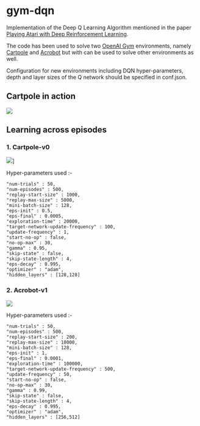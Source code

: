 # gym-dqn
Implementation of the Deep Q Learning Algorithm mentioned in the paper
[Playing Atari with Deep Reinforcement Learning](https://deepmind.com/research/publications/playing-atari-deep-reinforcement-learning/).

The code has been used to solve two [OpenAI Gym](https://gym.openai.com/envs/Acrobot-v1/) environments, namely [Cartpole](https://gym.openai.com/envs/CartPole-v0/) and [Acrobot](https://gym.openai.com/envs/Acrobot-v1/) but with can be used to solve other environments as well. 

Configuration for new environments including DQN hyper-parameters, depth and layer sizes of the Q network should be specified in conf.json.

## Cartpole in action


[![](https://img.youtube.com/vi/bjBKKu00daM/0.jpg)](https://youtu.be/bjBKKu00daM)


## Learning across episodes


### 1. Cartpole-v0



![](https://drive.google.com/uc?id=1AKDBrXEMD4_Dfk-qST6s8Cuh8vbMnRur)]


Hyper-parameters used :-

    "num-trials" : 50,
    "num-episodes" : 500,
    "replay-start-size" : 1000,
    "replay-max-size" : 5000,
    "mini-batch-size" : 128,
    "eps-init" : 0.5,
    "eps-final" : 0.0005,
    "exploration-time" : 20000,
    "target-network-update-frequency" : 100,
    "update-frequency" : 1,
    "start-no-op" : false,
    "no-op-max" : 30,
    "gamma" : 0.95,
    "skip-state" : false,
    "skip-state-length" : 4,
    "eps-decay" : 0.995,
    "optimizer" : "adam",
    "hidden_layers" : [128,128]


### 2. Acrobot-v1 


![](https://drive.google.com/uc?id=12VdWUhSdwkHRGC-ixOf5c15FfHPOK5sr)


Hyper-parameters used :-

    "num-trials" : 50,
    "num-episodes" : 500,
    "replay-start-size" : 200,
    "replay-max-size" : 10000,
    "mini-batch-size" : 128,
    "eps-init" : 1,
    "eps-final" : 0.0001,
    "exploration-time" : 100000,
    "target-network-update-frequency" : 500,
    "update-frequency" : 50,
    "start-no-op" : false,
    "no-op-max" : 30,
    "gamma" : 0.99,
    "skip-state" : false,
    "skip-state-length" : 4,
    "eps-decay" : 0.995,
    "optimizer" : "adam",
    "hidden_layers" : [256,512]










